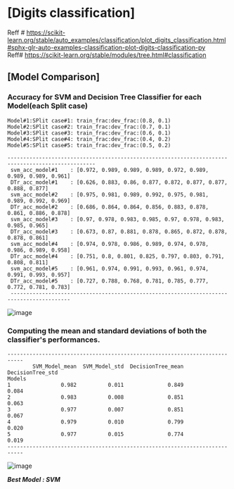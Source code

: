 # [Digits classification]

Reff # https://scikit-learn.org/stable/auto_examples/classification/plot_digits_classification.html#sphx-glr-auto-examples-classification-plot-digits-classification-py  
Reff# https://scikit-learn.org/stable/modules/tree.html#classification

## [Model Comparison]
### Accuracy for SVM and Decision Tree Classifier for each Model(each Split case)

```
Model#1:SPlit case#1: train_frac:dev_frac:(0.8, 0.1)  
Model#2:SPlit case#2: train_frac:dev_frac:(0.7, 0.1)  
Model#3:SPlit case#3: train_frac:dev_frac:(0.6, 0.1)  
Model#4:SPlit case#4: train_frac:dev_frac:(0.4, 0.2)  
Model#5:SPlit case#5: train_frac:dev_frac:(0.5, 0.2)  

--------------------------------------------------------------------------------------------------
 svm_acc_model#1    : [0.972, 0.989, 0.989, 0.989, 0.972, 0.989, 0.989, 0.989, 0.961]
 DTr_acc_model#1    : [0.626, 0.883, 0.86, 0.877, 0.872, 0.877, 0.877, 0.888, 0.877]
 svm_acc_model#2    : [0.975, 0.981, 0.989, 0.992, 0.975, 0.981, 0.989, 0.992, 0.969]
 DTr_acc_model#2    : [0.686, 0.864, 0.864, 0.856, 0.883, 0.878, 0.861, 0.886, 0.878]
 svm_acc_model#3    : [0.97, 0.978, 0.983, 0.985, 0.97, 0.978, 0.983, 0.985, 0.965]
 DTr_acc_model#3    : [0.673, 0.87, 0.881, 0.878, 0.865, 0.872, 0.878, 0.878, 0.861]
 svm_acc_model#4    : [0.974, 0.978, 0.986, 0.989, 0.974, 0.978, 0.986, 0.989, 0.958]
 DTr_acc_model#4    : [0.751, 0.8, 0.801, 0.825, 0.797, 0.803, 0.791, 0.808, 0.811]
 svm_acc_model#5    : [0.961, 0.974, 0.991, 0.993, 0.961, 0.974, 0.991, 0.993, 0.957]
 DTr_acc_model#5    : [0.727, 0.788, 0.768, 0.781, 0.785, 0.777, 0.772, 0.781, 0.783]
 -----------------------------------------------------------------------------------------
```
![image](https://user-images.githubusercontent.com/89742374/198873873-eefa8490-7d23-4752-a824-44c93a296ab5.png)

### Computing the mean and standard deviations of both the classifier's performances.

```
---------------------------------------------------------------------------
        SVM_Model_mean  SVM_Model_std  DecisionTree_mean  DecisionTree_std
Models
1                0.982          0.011              0.849             0.084
2                0.983          0.008              0.851             0.063
3                0.977          0.007              0.851             0.067
4                0.979          0.010              0.799             0.020
5                0.977          0.015              0.774             0.019
---------------------------------------------------------------------------
```

![image](https://user-images.githubusercontent.com/89742374/198873883-97e261e6-972b-47e7-84f3-39f5d9cef40c.png)


***Best Model : SVM***  
